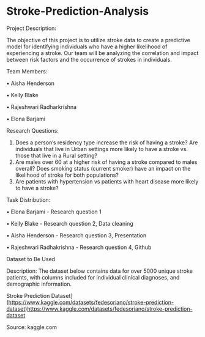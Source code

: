 # Stroke-Prediction-Analysis

Project Description:

The objective of this project is to utilize stroke data to create a predictive model for identifying individuals who have a higher likelihood of experiencing a stroke. Our team will be analyzing the correlation and impact between risk factors and the occurrence of strokes in individuals. 


Team Members:

•	Aisha Henderson

•	Kelly Blake 

•	Rajeshwari Radharkrishna

•	Elona Barjami 


Research Questions:
1.	Does a person’s residency type increase the risk of having a stroke? Are individuals that live in Urban settings more likely to have a stroke vs. those that live in a Rural setting?
2.	Are males over 60 at a higher risk of having a stroke compared to males overall? Does smoking status (current smoker) have an impact on the likelihood of stroke for both populations?
3.	Are patients with hypertension vs patients with heart disease more likely to have a stroke?

Task Distribution:

• Elona Barjami - Research question 1

• Kelly Blake - Research question 2, Data cleaning

• Aisha Henderson - Research question 3, Presentation

• Rajeshwari Radhakrishna - Research question 4, Github
   
Dataset to Be Used

Description: The dataset below contains data for over 5000 unique stroke patients, with columns included for individual clinical diagnoses, and demographic information. 

Stroke Prediction Dataset](https://www.kaggle.com/datasets/fedesoriano/stroke-prediction-dataset)https://www.kaggle.com/datasets/fedesoriano/stroke-prediction-dataset

Source: kaggle.com 

